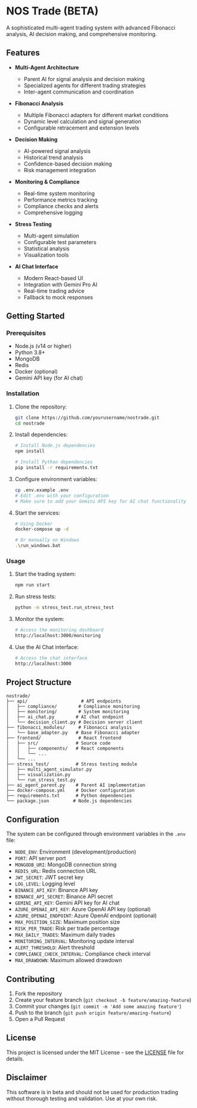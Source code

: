 # NOS Trade (BETA)

A sophisticated multi-agent trading system with advanced Fibonacci analysis, AI decision making, and comprehensive monitoring.

## Features

- **Multi-Agent Architecture**
  - Parent AI for signal analysis and decision making
  - Specialized agents for different trading strategies
  - Inter-agent communication and coordination

- **Fibonacci Analysis**
  - Multiple Fibonacci adapters for different market conditions
  - Dynamic level calculation and signal generation
  - Configurable retracement and extension levels

- **Decision Making**
  - AI-powered signal analysis
  - Historical trend analysis
  - Confidence-based decision making
  - Risk management integration

- **Monitoring & Compliance**
  - Real-time system monitoring
  - Performance metrics tracking
  - Compliance checks and alerts
  - Comprehensive logging

- **Stress Testing**
  - Multi-agent simulation
  - Configurable test parameters
  - Statistical analysis
  - Visualization tools

- **AI Chat Interface**
  - Modern React-based UI
  - Integration with Gemini Pro AI
  - Real-time trading advice
  - Fallback to mock responses

## Getting Started

### Prerequisites

- Node.js (v14 or higher)
- Python 3.8+
- MongoDB
- Redis
- Docker (optional)
- Gemini API key (for AI chat)

### Installation

1. Clone the repository:
   ```bash
   git clone https://github.com/yourusername/nostrade.git
   cd nostrade
   ```

2. Install dependencies:
   ```bash
   # Install Node.js dependencies
   npm install

   # Install Python dependencies
   pip install -r requirements.txt
   ```

3. Configure environment variables:
   ```bash
   cp .env.example .env
   # Edit .env with your configuration
   # Make sure to add your Gemini API key for AI chat functionality
   ```

4. Start the services:
   ```bash
   # Using Docker
   docker-compose up -d

   # Or manually on Windows
   .\run_windows.bat
   ```

### Usage

1. Start the trading system:
   ```bash
   npm run start
   ```

2. Run stress tests:
   ```bash
   python -m stress_test.run_stress_test
   ```

3. Monitor the system:
   ```bash
   # Access the monitoring dashboard
   http://localhost:3000/monitoring
   ```

4. Use the AI Chat interface:
   ```bash
   # Access the chat interface
   http://localhost:3000
   ```

## Project Structure

```
nostrade/
├── api/                    # API endpoints
│   ├── compliance/        # Compliance monitoring
│   ├── monitoring/        # System monitoring
│   ├── ai_chat.py        # AI chat endpoint
│   └── decision_client.py # Decision server client
├── fibonacci_modules/     # Fibonacci analysis
│   └── base_adapter.py   # Base Fibonacci adapter
├── frontend/              # React frontend
│   ├── src/              # Source code
│   │   ├── components/   # React components
│   │   └── ...
│   └── ...
├── stress_test/          # Stress testing module
│   ├── multi_agent_simulator.py
│   ├── visualization.py
│   └── run_stress_test.py
├── ai_agent_parent.py    # Parent AI implementation
├── docker-compose.yml    # Docker configuration
├── requirements.txt      # Python dependencies
└── package.json         # Node.js dependencies
```

## Configuration

The system can be configured through environment variables in the `.env` file:

- `NODE_ENV`: Environment (development/production)
- `PORT`: API server port
- `MONGODB_URI`: MongoDB connection string
- `REDIS_URL`: Redis connection URL
- `JWT_SECRET`: JWT secret key
- `LOG_LEVEL`: Logging level
- `BINANCE_API_KEY`: Binance API key
- `BINANCE_API_SECRET`: Binance API secret
- `GEMINI_API_KEY`: Gemini API key for AI chat
- `AZURE_OPENAI_API_KEY`: Azure OpenAI API key (optional)
- `AZURE_OPENAI_ENDPOINT`: Azure OpenAI endpoint (optional)
- `MAX_POSITION_SIZE`: Maximum position size
- `RISK_PER_TRADE`: Risk per trade percentage
- `MAX_DAILY_TRADES`: Maximum daily trades
- `MONITORING_INTERVAL`: Monitoring update interval
- `ALERT_THRESHOLD`: Alert threshold
- `COMPLIANCE_CHECK_INTERVAL`: Compliance check interval
- `MAX_DRAWDOWN`: Maximum allowed drawdown

## Contributing

1. Fork the repository
2. Create your feature branch (`git checkout -b feature/amazing-feature`)
3. Commit your changes (`git commit -m 'Add some amazing feature'`)
4. Push to the branch (`git push origin feature/amazing-feature`)
5. Open a Pull Request

## License

This project is licensed under the MIT License - see the [LICENSE](LICENSE) file for details.

## Disclaimer

This software is in beta and should not be used for production trading without thorough testing and validation. Use at your own risk. 